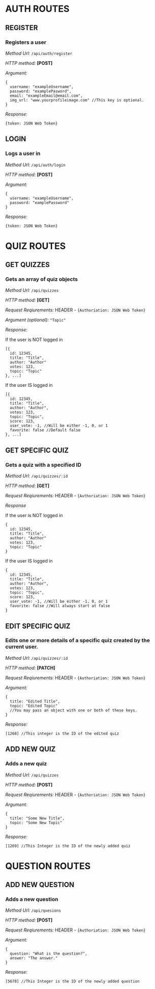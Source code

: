 # AUTH ROUTES

## **REGISTER**
### **Registers a user**

*Method Url:* `/api/auth/register`

*HTTP method:* **[POST]**

*Argument:*


```
{
  username: "exampleUsername",
  password: "examplePasword",
  email: "exampleEmail@email.com",
  img_url: "www.yourprofileimage.com" //This key is optional.
}
```

*Response:*
```
{token: JSON Web Token}
```

## **LOGIN**
### **Logs a user in**

*Method Url:* `/api/auth/login`

*HTTP method:* **[POST]**

*Argument:*

```
{
  username: "exampleUsername",
  password: "eamplePassword"
}
```

*Response:*
```
{token: JSON Web Token}
```



# QUIZ ROUTES

## **GET QUIZZES**
### Gets an array of quiz objects

*Method Url:* `/api/quizzes`

*HTTP method:* **[GET]**

*Request Reqiurements:*
HEADER - 
```{Authoriation: JSON Web Token}```

*Argument (optional):*  `"Topic"`

*Response:*

If the user is NOT logged in

```
[{
  id: 12345,
  title: "Title",
  author: "Author"
  votes: 123,
  topic: "Topic"
}, ...]
```

If the user IS logged in

```
[{
  id: 12345,
  title: "Title",
  author: "Author",
  votes: 123,
  topic: "Topic",
  score: 123,
  user_vote: -1, //Will be either -1, 0, or 1
  favorite: false //Default false
}, ...]
```

## **GET SPECIFIC QUIZ**
### Gets a quiz with a specified ID

*Method Url:* `/api/quizzes/:id`

*HTTP method:* **[GET]**

*Request Reqiurements:*
HEADER - 
```{Authoriation: JSON Web Token}```

*Response*

If the user is NOT logged in

```
{
  id: 12345,
  title: "Title",
  author: "Author"
  votes: 123,
  topic: "Topic"
}
```

If the user IS logged in

```
{
  id: 12345,
  title: "Title",
  author: "Author",
  votes: 123,
  topic: "Topic",
  score: 123,
  user_vote: -1, //Will be either -1, 0, or 1
  favorite: false //Will always start at false
}
```

## **EDIT SPECIFIC QUIZ**
### Edits one or more details of a specific quiz created by the current user.

*Method Url:* `/api/quizzes/:id`

*HTTP method:* **[PATCH]**

*Request Reqiurements:*
HEADER - 
```{Authoriation: JSON Web Token}```

*Argument:*

```
{
  title: "Edited Title",
  topic: "Edited Topic"
  //You may pass an object with one or both of these keys.
}
```

*Response:*

```[1268] //This integer is the ID of the edited quiz```

## **ADD NEW QUIZ**
### Adds a new quiz

*Method Url:* `/api/quizzes`

*HTTP method:* **[POST]**

*Request Reqiurements:*
HEADER - 
```{Authoriation: JSON Web Token}```

*Argument:*

```
{
  title: "Some New Title",
  topic: "Some New Topic"
}
```
*Response:*

```[1269] //This Integer is the ID of the newly added quiz```

# QUESTION ROUTES

## **ADD NEW QUESTION**
### Adds a new question

*Method Url:* `/api/quesions`

*HTTP method:* **[POST]**

*Request Reqiurements:*
HEADER - 
```{Authoriation: JSON Web Token}```

*Argument:*

```
{
  question: "What is the question?",
  answer: "The answer."
}
```

*Response:*

```[5678] //This Integer is the ID of the newly added question```


